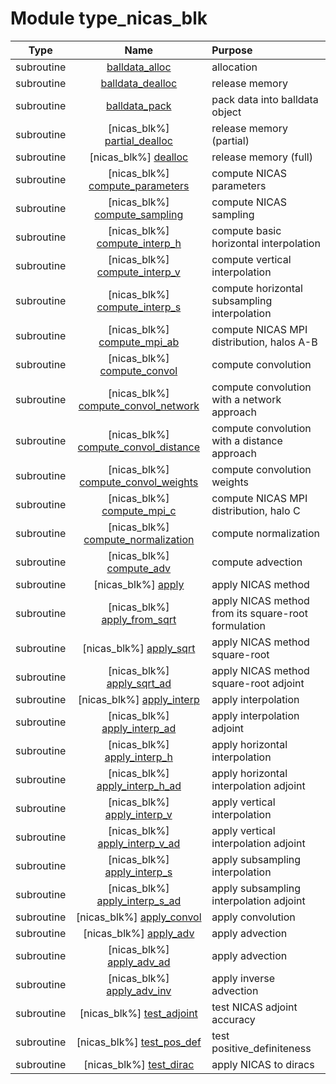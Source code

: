 # Module type_nicas_blk

| Type | Name | Purpose |
| :--: | :--: | :---------- |
| subroutine | [balldata_alloc](https://github.com/benjaminmenetrier/bump-standalone/tree/master/src/type_nicas_blk.F90#L223) | allocation |
| subroutine | [balldata_dealloc](https://github.com/benjaminmenetrier/bump-standalone/tree/master/src/type_nicas_blk.F90#L241) | release memory |
| subroutine | [balldata_pack](https://github.com/benjaminmenetrier/bump-standalone/tree/master/src/type_nicas_blk.F90#L259) | pack data into balldata object |
| subroutine | [nicas_blk%] [partial_dealloc](https://github.com/benjaminmenetrier/bump-standalone/tree/master/src/type_nicas_blk.F90#L298) | release memory (partial) |
| subroutine | [nicas_blk%] [dealloc](https://github.com/benjaminmenetrier/bump-standalone/tree/master/src/type_nicas_blk.F90#L398) | release memory (full) |
| subroutine | [nicas_blk%] [compute_parameters](https://github.com/benjaminmenetrier/bump-standalone/tree/master/src/type_nicas_blk.F90#L453) | compute NICAS parameters |
| subroutine | [nicas_blk%] [compute_sampling](https://github.com/benjaminmenetrier/bump-standalone/tree/master/src/type_nicas_blk.F90#L559) | compute NICAS sampling |
| subroutine | [nicas_blk%] [compute_interp_h](https://github.com/benjaminmenetrier/bump-standalone/tree/master/src/type_nicas_blk.F90#L953) | compute basic horizontal interpolation |
| subroutine | [nicas_blk%] [compute_interp_v](https://github.com/benjaminmenetrier/bump-standalone/tree/master/src/type_nicas_blk.F90#L983) | compute vertical interpolation |
| subroutine | [nicas_blk%] [compute_interp_s](https://github.com/benjaminmenetrier/bump-standalone/tree/master/src/type_nicas_blk.F90#L1066) | compute horizontal subsampling interpolation |
| subroutine | [nicas_blk%] [compute_mpi_ab](https://github.com/benjaminmenetrier/bump-standalone/tree/master/src/type_nicas_blk.F90#L1182) | compute NICAS MPI distribution, halos A-B |
| subroutine | [nicas_blk%] [compute_convol](https://github.com/benjaminmenetrier/bump-standalone/tree/master/src/type_nicas_blk.F90#L1478) | compute convolution |
| subroutine | [nicas_blk%] [compute_convol_network](https://github.com/benjaminmenetrier/bump-standalone/tree/master/src/type_nicas_blk.F90#L1988) | compute convolution with a network approach |
| subroutine | [nicas_blk%] [compute_convol_distance](https://github.com/benjaminmenetrier/bump-standalone/tree/master/src/type_nicas_blk.F90#L2279) | compute convolution with a distance approach |
| subroutine | [nicas_blk%] [compute_convol_weights](https://github.com/benjaminmenetrier/bump-standalone/tree/master/src/type_nicas_blk.F90#L2455) | compute convolution weights |
| subroutine | [nicas_blk%] [compute_mpi_c](https://github.com/benjaminmenetrier/bump-standalone/tree/master/src/type_nicas_blk.F90#L2565) | compute NICAS MPI distribution, halo C |
| subroutine | [nicas_blk%] [compute_normalization](https://github.com/benjaminmenetrier/bump-standalone/tree/master/src/type_nicas_blk.F90#L2691) | compute normalization |
| subroutine | [nicas_blk%] [compute_adv](https://github.com/benjaminmenetrier/bump-standalone/tree/master/src/type_nicas_blk.F90#L2947) | compute advection |
| subroutine | [nicas_blk%] [apply](https://github.com/benjaminmenetrier/bump-standalone/tree/master/src/type_nicas_blk.F90#L3174) | apply NICAS method |
| subroutine | [nicas_blk%] [apply_from_sqrt](https://github.com/benjaminmenetrier/bump-standalone/tree/master/src/type_nicas_blk.F90#L3227) | apply NICAS method from its square-root formulation |
| subroutine | [nicas_blk%] [apply_sqrt](https://github.com/benjaminmenetrier/bump-standalone/tree/master/src/type_nicas_blk.F90#L3252) | apply NICAS method square-root |
| subroutine | [nicas_blk%] [apply_sqrt_ad](https://github.com/benjaminmenetrier/bump-standalone/tree/master/src/type_nicas_blk.F90#L3290) | apply NICAS method square-root adjoint |
| subroutine | [nicas_blk%] [apply_interp](https://github.com/benjaminmenetrier/bump-standalone/tree/master/src/type_nicas_blk.F90#L3328) | apply interpolation |
| subroutine | [nicas_blk%] [apply_interp_ad](https://github.com/benjaminmenetrier/bump-standalone/tree/master/src/type_nicas_blk.F90#L3360) | apply interpolation adjoint |
| subroutine | [nicas_blk%] [apply_interp_h](https://github.com/benjaminmenetrier/bump-standalone/tree/master/src/type_nicas_blk.F90#L3393) | apply horizontal interpolation |
| subroutine | [nicas_blk%] [apply_interp_h_ad](https://github.com/benjaminmenetrier/bump-standalone/tree/master/src/type_nicas_blk.F90#L3424) | apply horizontal interpolation adjoint |
| subroutine | [nicas_blk%] [apply_interp_v](https://github.com/benjaminmenetrier/bump-standalone/tree/master/src/type_nicas_blk.F90#L3454) | apply vertical interpolation |
| subroutine | [nicas_blk%] [apply_interp_v_ad](https://github.com/benjaminmenetrier/bump-standalone/tree/master/src/type_nicas_blk.F90#L3503) | apply vertical interpolation adjoint |
| subroutine | [nicas_blk%] [apply_interp_s](https://github.com/benjaminmenetrier/bump-standalone/tree/master/src/type_nicas_blk.F90#L3546) | apply subsampling interpolation |
| subroutine | [nicas_blk%] [apply_interp_s_ad](https://github.com/benjaminmenetrier/bump-standalone/tree/master/src/type_nicas_blk.F90#L3583) | apply subsampling interpolation adjoint |
| subroutine | [nicas_blk%] [apply_convol](https://github.com/benjaminmenetrier/bump-standalone/tree/master/src/type_nicas_blk.F90#L3617) | apply convolution |
| subroutine | [nicas_blk%] [apply_adv](https://github.com/benjaminmenetrier/bump-standalone/tree/master/src/type_nicas_blk.F90#L3635) | apply advection |
| subroutine | [nicas_blk%] [apply_adv_ad](https://github.com/benjaminmenetrier/bump-standalone/tree/master/src/type_nicas_blk.F90#L3670) | apply advection |
| subroutine | [nicas_blk%] [apply_adv_inv](https://github.com/benjaminmenetrier/bump-standalone/tree/master/src/type_nicas_blk.F90#L3705) | apply inverse advection |
| subroutine | [nicas_blk%] [test_adjoint](https://github.com/benjaminmenetrier/bump-standalone/tree/master/src/type_nicas_blk.F90#L3740) | test NICAS adjoint accuracy |
| subroutine | [nicas_blk%] [test_pos_def](https://github.com/benjaminmenetrier/bump-standalone/tree/master/src/type_nicas_blk.F90#L3977) | test positive_definiteness |
| subroutine | [nicas_blk%] [test_dirac](https://github.com/benjaminmenetrier/bump-standalone/tree/master/src/type_nicas_blk.F90#L4082) | apply NICAS to diracs |
